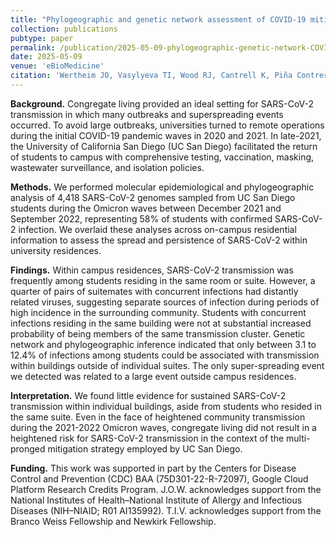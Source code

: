 ```yaml
---
title: "Phylogeographic and genetic network assessment of COVID-19 mitigation protocols on SARS-CoV-2 transmission in university campus residences"
collection: publications
pubtype: paper
permalink: /publication/2025-05-09-phylogeographic-genetic-network-COVID-mitigation-university-residences
date: 2025-05-09
venue: 'eBioMedicine'
citation: 'Wertheim JO, Vasylyeva TI, Wood RJ, Cantrell K, Piña Contreras S, Feldheim A, Goyal R, Havens JL, Knight R, Laurent LC, <b>Moshiri N</b>, Neuhard R, Sathe S, Satterlund A, Scioscia A, Song AY, Schooley RT, Anderson CM, Martin NK (2025). "Phylogeographic and genetic network assessment of COVID-19 mitigation protocols on SARS-CoV-2 transmission in university campus residences." <i>eBioMedicine</i>. 116:105729. <a href="https://doi.org/10.1016/j.ebiom.2025.105729" target="_blank">doi:10.1016/j.ebiom.2025.105729</a>'
---
```

**Background.** Congregate living provided an ideal setting for SARS-CoV-2 transmission in which many outbreaks and superspreading events occurred. To avoid large outbreaks, universities turned to remote operations during the initial COVID-19 pandemic waves in 2020 and 2021. In late-2021, the University of California San Diego (UC San Diego) facilitated the return of students to campus with comprehensive testing, vaccination, masking, wastewater surveillance, and isolation policies.

**Methods.** We performed molecular epidemiological and phylogeographic analysis of 4,418 SARS-CoV-2 genomes sampled from UC San Diego students during the Omicron waves between December 2021 and September 2022, representing 58% of students with confirmed SARS-CoV-2 infection. We overlaid these analyses across on-campus residential information to assess the spread and persistence of SARS-CoV-2 within university residences.

**Findings.** Within campus residences, SARS-CoV-2 transmission was frequently among students residing in the same room or suite. However, a quarter of pairs of suitemates with concurrent infections had distantly related viruses, suggesting separate sources of infection during periods of high incidence in the surrounding community. Students with concurrent infections residing in the same building were not at substantial increased probability of being members of the same transmission cluster. Genetic network and phylogeographic inference indicated that only between 3.1 to 12.4% of infections among students could be associated with transmission within buildings outside of individual suites. The only super-spreading event we detected was related to a large event outside campus residences.

**Interpretation.** We found little evidence for sustained SARS-CoV-2 transmission within individual buildings, aside from students who resided in the same suite. Even in the face of heightened community transmission during the 2021-2022 Omicron waves, congregate living did not result in a heightened risk for SARS-CoV-2 transmission in the context of the multi-pronged mitigation strategy employed by UC San Diego.

**Funding.** This work was supported in part by the Centers for Disease Control and Prevention (CDC) BAA (75D301-22-R-72097), Google Cloud Platform Research Credits Program. J.O.W. acknowledges support from the National Institutes of Health–National Institute of Allergy and Infectious Diseases (NIH–NIAID; R01 AI135992). T.I.V. acknowledges support from the Branco Weiss Fellowship and Newkirk Fellowship.
